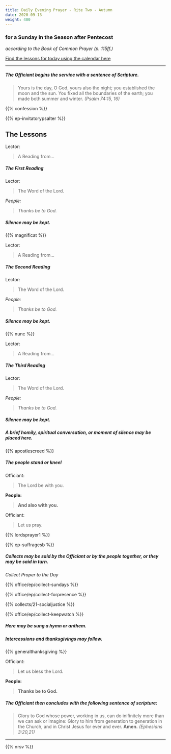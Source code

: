 ```yaml
---
title: Daily Evening Prayer - Rite Two - Autumn
date: 2020-09-13
weight: 400
---
```

### for a Sunday in the Season after Pentecost
_according to the Book of Common Prayer (p. 115ff.)_

[Find the lessons for today using the calendar here](https://lectionarypage.net/)

------------

##### The Officiant begins the service with a sentence of Scripture.

> Yours is the day, O God, yours also the night; you established the moon and the sun. You fixed all the boundaries of the earth; you made both summer and winter. _(Psalm 74:15, 16)_

{{% confession %}}

{{% ep-invitatorypsalter %}}

## The Lessons
Lector:
> A Reading from...

##### The First Reading

Lector:
> The Word of the Lord.

*People:*
> *Thanks be to God.*

##### Silence may be kept.

{{% magnificat %}}

Lector:
> A Reading from...

##### The Second  Reading

Lector:
> The Word of the Lord.

*People:*
> *Thanks be to God.*

##### Silence may be kept.

{{% nunc %}}

Lector:
> A Reading from...

##### The Third Reading

Lector:
> The Word of the Lord.

*People:*
> *Thanks be to God.*

##### Silence may be kept.

##### A brief homily, spiritual conversation, or moment of silence may be placed here.

{{% apostlescreed %}}


##### The people stand or kneel
Officiant:
> The Lord be with you.

**People:**
> **And also with you.**

Officiant:
> Let us pray.

{{% lordsprayer1 %}}

{{% ep-suffragesb %}}

##### Collects may be said by the Officiant or by the people together, or they may be said in turn.

_Collect Proper to the Day_


{{% office/ep/collect-sundays %}}

{{% office/ep/collect-forpresence %}}

{{% collects/21-socialjustice %}}

{{% office/ep/collect-keepwatch %}}

##### Here may be sung a hymn or anthem.

##### Intercessions and thanksgivings may follow.

{{% generalthanksgiving %}}

Officiant:
> Let us bless the Lord.

**People:**
> **Thanks be to God.**

##### The Officiant then concludes with the following sentence of scripture:
> Glory to God whose power, working in us, can do inifinitely more than we can ask or imagine: Glory to him from generation to generation in the Church, and in Christ Jesus for ever and ever. **Amen.** _(Ephesians 3:20,21)_

--------------

{{% nrsv %}}
